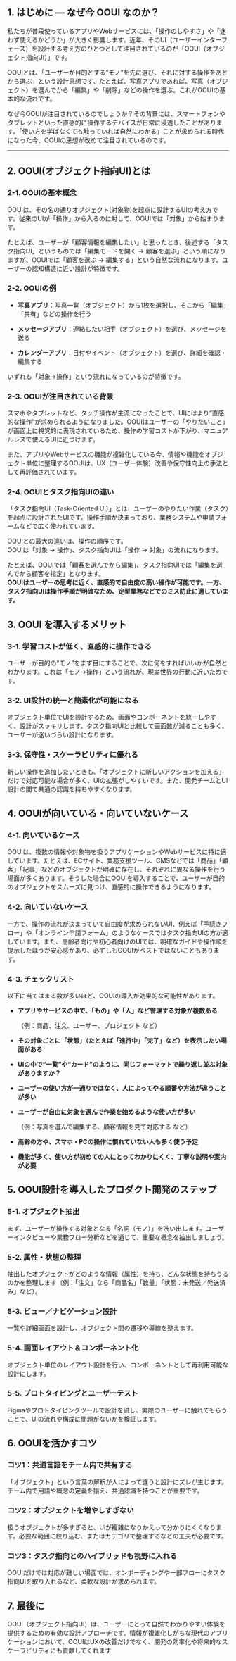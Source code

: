 ## 1. はじめに ― なぜ今 OOUI なのか？

私たちが普段使っているアプリやWebサービスには、「操作のしやすさ」や「迷わず使えるかどうか」が大きく影響します。近年、そのUI（ユーザーインターフェース）を設計する考え方のひとつとして注目されているのが「OOUI（オブジェクト指向UI）」です。

OOUIとは、「ユーザーが目的とする“モノ”を先に選び、それに対する操作をあとから選ぶ」という設計思想です。たとえば、写真アプリであれば、写真（オブジェクト）を選んでから「編集」や「削除」などの操作を選ぶ。これがOOUIの基本的な流れです。

なぜ今OOUIが注目されているのでしょうか？その背景には、スマートフォンやタブレットといった直感的に操作するデバイスが日常に浸透したことがあります。「使い方を学ばなくても触っていれば自然にわかる」ことが求められる時代になった今、OOUIの思想が改めて注目されているのです。

---

## 2. OOUI(オブジェクト指向UI)とは

### 2-1. OOUIの基本概念

OOUIは、その名の通りオブジェクト(対象物)を起点に設計するUIの考え方です。従来のUIが「操作」から入るのに対して、OOUIでは「対象」から始まります。

たとえば、ユーザーが「顧客情報を編集したい」と思ったとき、後述する「タスク指向UI」というものでは「編集モードを開く → 顧客を選ぶ」という順になりますが、OOUIでは「顧客を選ぶ → 編集する」という自然な流れになります。ユーザーの認知構造に近い設計が特徴です。

### 2-2. OOUIの例

- **写真アプリ**：写真一覧（オブジェクト）から1枚を選択し、そこから「編集」「共有」などの操作を行う
    
- **メッセージアプリ**：連絡したい相手（オブジェクト）を選び、メッセージを送る
    
- **カレンダーアプリ**：日付やイベント（オブジェクト）を選び、詳細を確認・編集する
    

いずれも「対象→操作」という流れになっているのが特徴です。

### 2-3. OOUIが注目されている背景

スマホやタブレットなど、タッチ操作が主流になったことで、UIにはより“直感的な操作”が求められるようになりました。OOUIはユーザーの「やりたいこと」が画面上に視覚的に表現されているため、操作の学習コストが下がり、マニュアルレスで使えるUIに近づけます。

また、アプリやWebサービスの機能が複雑化している今、情報や機能をオブジェクト単位に整理するOOUIは、UX（ユーザー体験）改善や保守性向上の手法として再評価されています。

### 2-4. OOUIとタスク指向UIの違い

「タスク指向UI（Task-Oriented UI）」とは、ユーザーのやりたい作業（タスク）を起点に設計されたUIです。操作手順が決まっており、業務システムや申請フォームなどで広く使われています。

OOUIとの最大の違いは、操作の順序です。  
OOUIは「対象 → 操作」、タスク指向UIは「操作 → 対象」の流れになります。

たとえば、OOUIでは「顧客を選んでから編集」、タスク指向UIでは「編集を選んでから顧客を指定」となります。  
**OOUIはユーザーの思考に近く、直感的で自由度の高い操作が可能です。一方、タスク指向UIは操作手順が明確なため、定型業務などでのミス防止に適しています。**

## 3. OOUI を導入するメリット

### 3-1. 学習コストが低く、直感的に操作できる

ユーザーが目的の“モノ”をまず目にすることで、次に何をすればいいかが自然とわかります。これは「モノ→操作」という流れが、現実世界の行動に近いためです。

### 3-2. UI設計の統一と簡素化が可能になる

オブジェクト単位でUIを設計するため、画面やコンポーネントを統一しやすく、設計がスッキリします。タスク指向UIと比較して画面数が減ることも多く、ユーザーが迷いづらい設計になります。

### 3-3. 保守性・スケーラビリティに優れる

新しい操作を追加したいときも、「オブジェクトに新しいアクションを加える」だけで対応可能な場合が多く、UIの拡張がしやすいです。また、開発チームとUI設計の間で共通の認識を持ちやすくなります。

## 4. OOUIが向いている・向いていないケース

### 4-1. 向いているケース

OOUIは、複数の情報や対象物を扱うアプリケーションやWebサービスに特に適しています。たとえば、ECサイト、業務支援ツール、CMSなどでは「商品」「顧客」「記事」などのオブジェクトが明確に存在し、それぞれに異なる操作を行う場面が多くあります。そうした場合にOOUIを導入することで、ユーザーが目的のオブジェクトをスムーズに見つけ、直感的に操作できるようになります。

### 4-2. 向いていないケース

一方で、操作の流れが決まっていて自由度が求められないUI、例えば「手続きフロー」や「オンライン申請フォーム」のようなケースではタスク指向UIの方が適しています。また、高齢者向けや初心者向けのUIでは、明確なガイドや操作順を提示したほうが安心感があり、必ずしもOOUIがベストではないこともあります。

### 4-3. チェックリスト

以下に当てはまる数が多いほど、OOUIの導入が効果的な可能性があります。

- **アプリやサービスの中で、「もの」や「人」など管理する対象が複数ある**
    
    （例：商品、注文、ユーザー、プロジェクト など）
    
- **その対象ごとに「状態」（たとえば「進行中」「完了」など）を表示したい場面がある**
    
- **UIの中で“一覧”や“カード”のように、同じフォーマットで繰り返し並ぶ対象がありますか？**
    
- **ユーザーの使い方が一通りではなく、人によってやる順番や方法が違うことが多い**
    
- **ユーザーが自由に対象を選んで作業を始めるような使い方が多い**
    
    （例：写真を選んで編集する、顧客情報を見て対応する など）
    
- **高齢の方や、スマホ・PCの操作に慣れていない人も多く使う予定**
    
- **機能が多く、使い方が初めての人にとってわかりにくく、丁寧な説明や案内が必要**
    

## **5. OOUI設計を導入したプロダクト開発のステップ**

### 5-1. オブジェクト抽出

まず、ユーザーが操作する対象となる「名詞（モノ）」を洗い出します。ユーザーインタビューや業務フロー分析などを通じて、重要な概念を抽出しましょう。

### 5-2. 属性・状態の整理

抽出したオブジェクトがどのような情報（属性）を持ち、どんな状態を持ちうるのかを整理します（例：「注文」なら「商品名」「数量」「状態：未発送／発送済み」など）。

### 5-3. ビュー／ナビゲーション設計

一覧や詳細画面を設計し、オブジェクト間の遷移や導線を整えます。

### 5-4. 画面レイアウト＆コンポーネント化

オブジェクト単位のレイアウト設計を行い、コンポーネントとして再利用可能な設計にします。

### 5-5. プロトタイピングとユーザーテスト

Figmaやプロトタイピングツールで設計を試し、実際のユーザーに触れてもらうことで、UIの流れや構成に問題がないかを検証します。

## **6. OOUIを活かすコツ**

### コツ1：共通言語をチーム内で共有する

「オブジェクト」という言葉の解釈が人によって違うと設計にズレが生じます。チーム内で用語や概念の定義を揃え、共通認識を持つことが重要です。

### コツ2：オブジェクトを増やしすぎない

扱うオブジェクトが多すぎると、UIが複雑になりかえって分かりにくくなります。必要な範囲に絞り込む、またはカテゴリで整理するなどの工夫が必要です。

### コツ3：タスク指向とのハイブリッドも視野に入れる

OOUIだけでは対応が難しい場面では、オンボーディングや一部フローにタスク指向UIを取り入れるなど、柔軟な設計が求められます。

## 7. 最後に

OOUI（オブジェクト指向UI）は、ユーザーにとって自然でわかりやすい体験を提供するための有効な設計アプローチです。情報が複雑化しがちな現代のアプリケーションにおいて、OOUIはUXの改善だけでなく、開発の効率化や将来的なスケーラビリティにも貢献してくれます